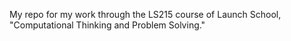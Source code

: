My repo for my work through the LS215 course of Launch School, "Computational Thinking and Problem Solving."
